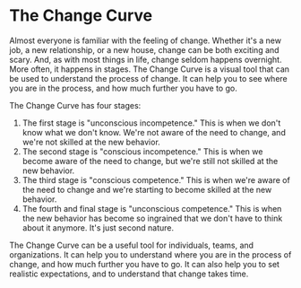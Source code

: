 # The Change Curve

Almost everyone is familiar with the feeling of change. Whether it's a new job, a new relationship, or a new house, change can be both exciting and scary. And, as with most things in life, change seldom happens overnight. More often, it happens in stages. The Change Curve is a visual tool that can be used to understand the process of change. It can help you to see where you are in the process, and how much further you have to go.

The Change Curve has four stages:

1. The first stage is "unconscious incompetence." This is when we don't know what we don't know. We're not aware of the need to change, and we're not skilled at the new behavior.
2. The second stage is "conscious incompetence." This is when we become aware of the need to change, but we're still not skilled at the new behavior.
3. The third stage is "conscious competence." This is when we're aware of the need to change and we're starting to become skilled at the new behavior.
4. The fourth and final stage is "unconscious competence." This is when the new behavior has become so ingrained that we don't have to think about it anymore. It's just second nature.

The Change Curve can be a useful tool for individuals, teams, and organizations. It can help you to understand where you are in the process of change, and how much further you have to go. It can also help you to set realistic expectations, and to understand that change takes time.
